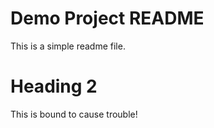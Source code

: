 # Demo Project README

This is a simple readme file.

# Heading 2

This is bound to cause trouble!


